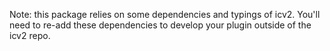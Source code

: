 Note: this package relies on some dependencies and typings of icv2. You'll need to re-add these dependencies to develop your plugin outside of the icv2 repo.
